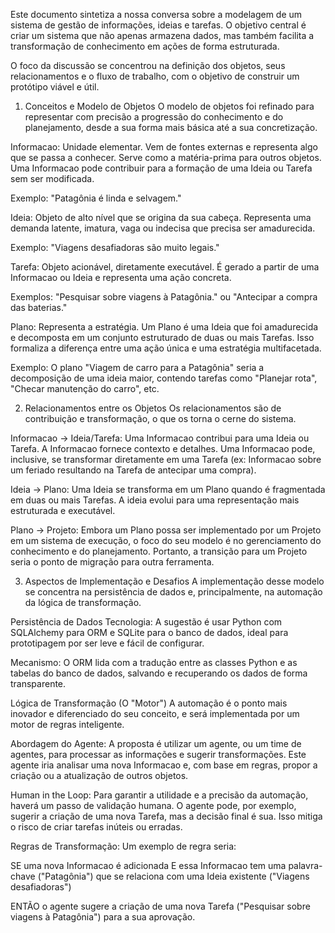 Este documento sintetiza a nossa conversa sobre a modelagem de um sistema de gestão de informações, ideias e tarefas. O objetivo central é criar um sistema que não apenas armazena dados, mas também facilita a transformação de conhecimento em ações de forma estruturada.

O foco da discussão se concentrou na definição dos objetos, seus relacionamentos e o fluxo de trabalho, com o objetivo de construir um protótipo viável e útil.

1. Conceitos e Modelo de Objetos
O modelo de objetos foi refinado para representar com precisão a progressão do conhecimento e do planejamento, desde a sua forma mais básica até a sua concretização.

Informacao: Unidade elementar. Vem de fontes externas e representa algo que se passa a conhecer. Serve como a matéria-prima para outros objetos. Uma Informacao pode contribuir para a formação de uma Ideia ou Tarefa sem ser modificada.

Exemplo: "Patagônia é linda e selvagem."

Ideia: Objeto de alto nível que se origina da sua cabeça. Representa uma demanda latente, imatura, vaga ou indecisa que precisa ser amadurecida.

Exemplo: "Viagens desafiadoras são muito legais."

Tarefa: Objeto acionável, diretamente executável. É gerado a partir de uma Informacao ou Ideia e representa uma ação concreta.

Exemplos: "Pesquisar sobre viagens à Patagônia." ou "Antecipar a compra das baterias."

Plano: Representa a estratégia. Um Plano é uma Ideia que foi amadurecida e decomposta em um conjunto estruturado de duas ou mais Tarefas. Isso formaliza a diferença entre uma ação única e uma estratégia multifacetada.

Exemplo: O plano "Viagem de carro para a Patagônia" seria a decomposição de uma ideia maior, contendo tarefas como "Planejar rota", "Checar manutenção do carro", etc.

2. Relacionamentos entre os Objetos
Os relacionamentos são de contribuição e transformação, o que os torna o cerne do sistema.

Informacao -> Ideia/Tarefa: Uma Informacao contribui para uma Ideia ou Tarefa. A Informacao fornece contexto e detalhes. Uma Informacao pode, inclusive, se transformar diretamente em uma Tarefa (ex: Informacao sobre um feriado resultando na Tarefa de antecipar uma compra).

Ideia -> Plano: Uma Ideia se transforma em um Plano quando é fragmentada em duas ou mais Tarefas. A ideia evolui para uma representação mais estruturada e executável.

Plano -> Projeto: Embora um Plano possa ser implementado por um Projeto em um sistema de execução, o foco do seu modelo é no gerenciamento do conhecimento e do planejamento. Portanto, a transição para um Projeto seria o ponto de migração para outra ferramenta.

3. Aspectos de Implementação e Desafios
A implementação desse modelo se concentra na persistência de dados e, principalmente, na automação da lógica de transformação.

Persistência de Dados
Tecnologia: A sugestão é usar Python com SQLAlchemy para ORM e SQLite para o banco de dados, ideal para prototipagem por ser leve e fácil de configurar.

Mecanismo: O ORM lida com a tradução entre as classes Python e as tabelas do banco de dados, salvando e recuperando os dados de forma transparente.

Lógica de Transformação (O "Motor")
A automação é o ponto mais inovador e diferenciado do seu conceito, e será implementada por um motor de regras inteligente.

Abordagem do Agente: A proposta é utilizar um agente, ou um time de agentes, para processar as informações e sugerir transformações. Este agente iria analisar uma nova Informacao e, com base em regras, propor a criação ou a atualização de outros objetos.

Human in the Loop: Para garantir a utilidade e a precisão da automação, haverá um passo de validação humana. O agente pode, por exemplo, sugerir a criação de uma nova Tarefa, mas a decisão final é sua. Isso mitiga o risco de criar tarefas inúteis ou erradas.

Regras de Transformação: Um exemplo de regra seria:

SE uma nova Informacao é adicionada E essa Informacao tem uma palavra-chave ("Patagônia") que se relaciona com uma Ideia existente ("Viagens desafiadoras")

ENTÃO o agente sugere a criação de uma nova Tarefa ("Pesquisar sobre viagens à Patagônia") para a sua aprovação.
